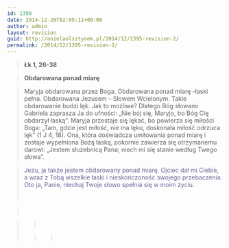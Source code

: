 ```yaml
---
id: 1398
date: 2014-12-20T02:05:11+00:00
author: admin
layout: revision
guid: http://anielaolsztynek.pl/2014/12/1395-revision-2/
permalink: /2014/12/1395-revision-2/
---
```

> **Łk 1, 26-38**

> **Obdarowana ponad miarę**

> Maryja obdarowana przez Boga. Obdarowana ponad miarę -łaski pełna. Obdarowana Jezusem &#8211; Słowem Wcielonym. Takie obdarowanie budzi lęk. Jak to możliwe? Dlatego Bóg słowami Gabriela zaprasza Ja do ufności: &#8222;Nie bój się, Maryjo, bo Bóg Cię obdarzył łaską&#8221;. Maryja przestaje się lękać, bo powierza się miłości Boga: &#8222;Tam, gdzie jest miłość, nie ma lęku, doskonała miłość odrzuca lęk&#8221; (1 J 4, 18). Ona, która doświadcza umiłowania ponad miarę i zostaje wypełniona Bożą łaską, pokornie zawierza się otrzymanemu darowi: &#8222;Jestem służebnicą Pana; niech mi się stanie według Twego słowa&#8221;.

> <span style="color: #666699;">Jezu, ja także jestem obdarowany ponad miarę. Ojciec dał mi Ciebie, a wraz z Tobą wszelkie łaski i nieskończoność swojego przebaczenia. Oto ja, Panie, niechaj Twoje słowo spełnia się w moim życiu.</span>
> 
> <span style="color: #666699;"><br /> </span>

> <span style="color: #666699;"><br /> </span>

> > <span style="color: #666699;"><br /> </span>
> 
> > > <span style="color: #666699;"><br /> </span>